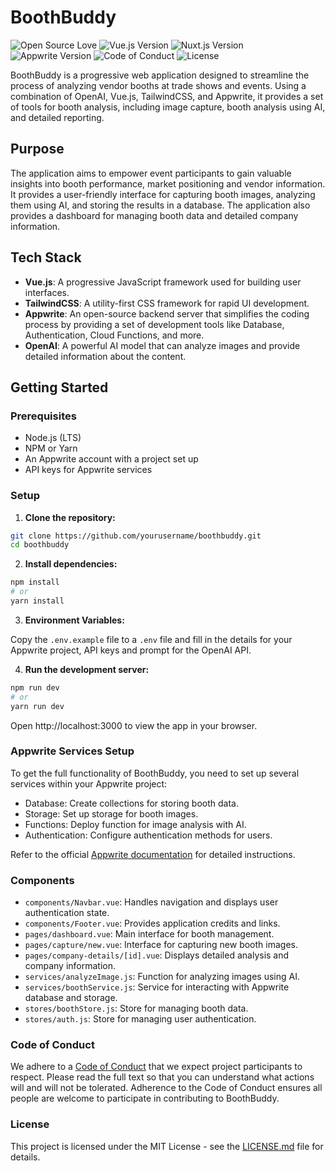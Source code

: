 # BoothBuddy

![Open Source Love](https://badges.frapsoft.com/os/v1/open-source.svg?v=103)
![Vue.js Version](https://img.shields.io/badge/vue.js-3.x-brightgreen.svg)
![Nuxt.js Version](https://img.shields.io/badge/nuxt.js-3.x-00b0f4.svg)
![Appwrite Version](https://img.shields.io/badge/appwrite-13.x-ff69b4.svg)
![Code of Conduct](https://img.shields.io/badge/code%20of%20conduct-contributor%20covenant-ff69b4.svg)
![License](https://img.shields.io/badge/license-MIT-blue.svg)

BoothBuddy is a progressive web application designed to streamline the process of analyzing vendor booths at trade shows and events. Using a combination of OpenAI, Vue.js, TailwindCSS, and Appwrite, it provides a set of tools for booth analysis, including image capture, booth analysis using AI, and detailed reporting.

## Purpose

The application aims to empower event participants to gain valuable insights into booth performance, market positioning and vendor information. It provides a user-friendly interface for capturing booth images, analyzing them using AI, and storing the results in a database. The application also provides a dashboard for managing booth data and detailed company information.

## Tech Stack

- **Vue.js**: A progressive JavaScript framework used for building user interfaces.
- **TailwindCSS**: A utility-first CSS framework for rapid UI development.
- **Appwrite**: An open-source backend server that simplifies the coding process by providing a set of development tools like Database, Authentication, Cloud Functions, and more.
- **OpenAI**: A powerful AI model that can analyze images and provide detailed information about the content.

## Getting Started

### Prerequisites

- Node.js (LTS)
- NPM or Yarn
- An Appwrite account with a project set up
- API keys for Appwrite services

### Setup

1. **Clone the repository:**

```bash
git clone https://github.com/yourusername/boothbuddy.git
cd boothbuddy
```

2. **Install dependencies:**

```bash
npm install
# or
yarn install
```

3. **Environment Variables:**

Copy the `.env.example` file to a `.env` file and fill in the details for your Appwrite project, API keys and prompt for the OpenAI API.

4. **Run the development server:**

```bash
npm run dev
# or
yarn run dev
```

Open http://localhost:3000 to view the app in your browser.

### Appwrite Services Setup

To get the full functionality of BoothBuddy, you need to set up several services within your Appwrite project:

* Database: Create collections for storing booth data.
* Storage: Set up storage for booth images.
* Functions: Deploy function for image analysis with AI.
* Authentication: Configure authentication methods for users.

Refer to the official [Appwrite documentation](https://appwrite.io/docs) for detailed instructions.

### Components

* `components/Navbar.vue`: Handles navigation and displays user authentication state.
* `components/Footer.vue`: Provides application credits and links.
* `pages/dashboard.vue`: Main interface for booth management.
* `pages/capture/new.vue`: Interface for capturing new booth images.
* `pages/company-details/[id].vue`: Displays detailed analysis and company information.
* `services/analyzeImage.js`: Function for analyzing images using AI.
* `services/boothService.js`: Service for interacting with Appwrite database and storage.
* `stores/boothStore.js`: Store for managing booth data.
* `stores/auth.js`: Store for managing user authentication.

### Code of Conduct

We adhere to a [Code of Conduct](CODE_OF_CONDUCT.md) that we expect project participants to respect. Please read the full text so that you can understand what actions will and will not be tolerated. Adherence to the Code of Conduct ensures all people are welcome to participate in contributing to BoothBuddy.

### License

This project is licensed under the MIT License - see the [LICENSE.md](LICENSE.md) file for details.
